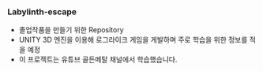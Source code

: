 ### Labylinth-escape
* 졸업작품을 만들기 위한 Repository
* UNITY 3D 엔진을 이용해 로그라이크 게임을 게발하며 주로 학습을 위한 정보를 적을 예정
* 이 프로젝트는 유튜브 골든메탈 채널에서 학습했습니다.